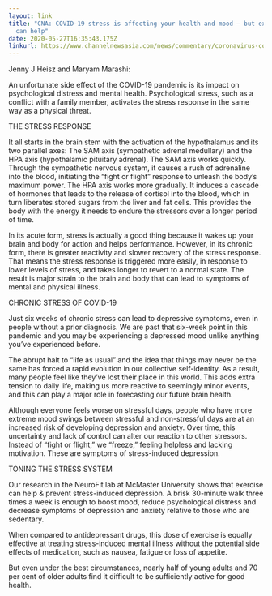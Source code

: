 ```yaml
---
layout: link
title: "CNA: COVID-19 stress is affecting your health and mood – but exercise
  can help"
date: 2020-05-27T16:35:43.175Z
linkurl: https://www.channelnewsasia.com/news/commentary/coronavirus-covid-lockdown-stress-exercise-mental-health-benefit-12774702
---
```

Jenny J Heisz  and Maryam Marashi:

An unfortunate side effect of the COVID-19 pandemic is its impact on psychological distress and mental health. Psychological stress, such as a conflict with a family member, activates the stress response in the same way as a physical threat.

THE STRESS RESPONSE

It all starts in the brain stem with the activation of the hypothalamus and its two parallel axes: The SAM axis (sympathetic adrenal medullary) and the HPA axis (hypothalamic pituitary adrenal).  The SAM axis works quickly. Through the sympathetic nervous system, it causes a rush of adrenaline into the blood, initiating the “fight or flight” response to unleash the body’s maximum power. The HPA axis works more gradually. It induces a cascade of hormones that leads to the release of cortisol into the blood, which in turn liberates stored sugars from the liver and fat cells. This provides the body with the energy it needs to endure the stressors over a longer period of time.  

In its acute form, stress is actually a good thing because it wakes up your brain and body for action and helps performance. However, in its chronic form, there is greater reactivity and slower recovery of the stress response.
That means the stress response is triggered more easily, in response to lower levels of stress, and takes longer to revert to a normal state. The result is major strain to the brain and body that can lead to symptoms of mental and physical illness.

CHRONIC STRESS OF COVID-19 

Just six weeks of chronic stress can lead to depressive symptoms, even in people without a prior diagnosis. We are past that six-week point in this pandemic and you may be experiencing a depressed mood unlike anything you’ve experienced before. 

The abrupt halt to “life as usual” and the idea that things may never be the same has forced a rapid evolution in our collective self-identity. As a result, many people feel like they’ve lost their place in this world. This adds extra tension to daily life, making us more reactive to seemingly minor events, and this can play a major role in forecasting our future brain health.  

Although everyone feels worse on stressful days, people who have more extreme mood swings between stressful and non-stressful days are at an increased risk of developing depression and anxiety. Over time, this uncertainty and lack of control can alter our reaction to other stressors. Instead of “fight or flight,” we “freeze,” feeling helpless and lacking motivation. These are symptoms of stress-induced depression.

TONING THE STRESS SYSTEM

Our research in the NeuroFit lab at McMaster University shows that exercise can help & prevent stress-induced depression. A brisk 30-minute walk three times a week is enough to boost mood, reduce psychological distress and decrease symptoms of depression and anxiety relative to those who are sedentary. 

When compared to antidepressant drugs, this dose of exercise is equally effective at treating stress-induced mental illness without the potential side effects of medication, such as nausea, fatigue or loss of appetite.

But even under the best circumstances, nearly half of young adults and 70 per cent of older adults find it difficult to be sufficiently active for good health.